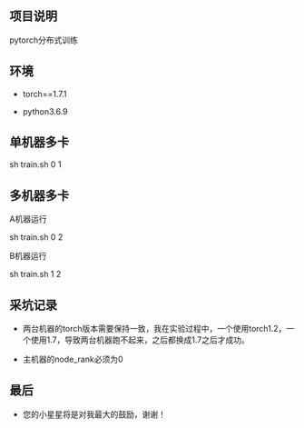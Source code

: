 
## 项目说明

pytorch分布式训练

## 环境

- torch==1.7.1

- python3.6.9

## 单机器多卡

sh train.sh 0 1

## 多机器多卡

A机器运行

sh train.sh 0 2

B机器运行

sh train.sh 1 2

## 采坑记录

- 两台机器的torch版本需要保持一致，我在实验过程中，一个使用torch1.2，一个使用1.7，导致两台机器跑不起来，之后都换成1.7之后才成功。

- 主机器的node_rank必须为0

## 最后

- 您的小星星将是对我最大的鼓励，谢谢！

